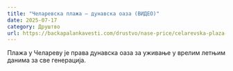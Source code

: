 ```yaml
---
title: "Челаревска плажа – дунавска оаза (ВИДЕО)"
date: 2025-07-17
category: Друштво
url: https://backapalankavesti.com/drustvo/nase-price/celarevska-plaza-dunavska-oaza-video/
---
```


Плажа у Челареву је права дунавска оаза за уживање у врелим летњим данима за све генерација.
